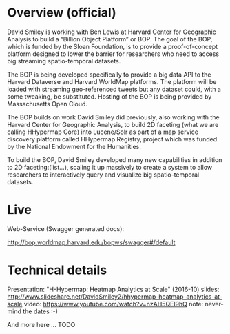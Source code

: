 Overview (official)
===================

David Smiley is working with Ben Lewis at Harvard Center for Geographic Analysis to build a “Billion Object Platform” or BOP.
The goal of the BOP, which is funded by the Sloan Foundation, is to provide a proof-of-concept platform designed to lower the
 barrier for researchers who need to access big streaming spatio-temporal datasets.  
 
The BOP is being developed specifically to provide a big data API to the Harvard Dataverse and Harvard WorldMap platforms.
The platform will be loaded with streaming geo-referenced tweets but any dataset could, with a some tweaking, be substituted.
Hosting of the BOP is being provided by Massachusetts Open Cloud.
 
The BOP builds on work David Smiley did previously, also working with the Harvard Center for Geographic Analysis, to build 2D
faceting (what we are calling HHypermap Core) into Lucene/Solr as part of a map service discovery platform called HHypermap Registry,
 project which was funded by the National Endowment for the Humanities.   
 
To build the BOP, David Smiley developed many new capabilities in addition to 2D faceting:(list…), scaling it up massively to create
a system to allow researchers to interactively query and visualize big spatio-temporal datasets.

Live
====

Web-Service (Swagger generated docs):

http://bop.worldmap.harvard.edu/bopws/swagger#/default

Technical details
=================

Presentation: "H-Hypermap: Heatmap Analytics at Scale" (2016-10)
slides: http://www.slideshare.net/DavidSmiley2/hhypermap-heatmap-analytics-at-scale
video: https://www.youtube.com/watch?v=nzAH5QEl9hQ
note: never-mind the dates :-)

And more here ... TODO